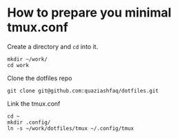
# How to prepare you minimal tmux.conf

Create a directory and `cd` into it.
```
mkdir ~/work/
cd work
```

Clone the dotfiles repo
```
git clone git@github.com:quaziashfaq/dotfiles.git
```

Link the tmux.conf
```
cd ~
mkdir .config/
ln -s ~/work/dotfiles/tmux ~/.config/tmux
```

